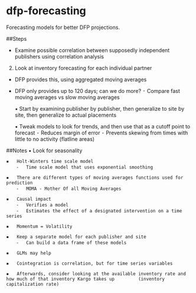 # dfp-forecasting
Forecasting models for better DFP projections.

##Steps
+ Examine possible correlation between supposedly independent publishers using correlation analysis
2. Look at inventory forecasting for each individual partner

* DFP provides this, using aggregated moving averages

* DFP only provides up to 120 days; can we do more?
		⁃	Compare fast moving averages vs slow moving averages

	▪	Start by examining publisher by publisher, then generalize to site by site, then generalize to actual placements

	▪	Tweak models to look for trends, and then use that as a cutoff point to forecast
		⁃	Reduces margin of error
		⁃	Prevents skewing from times with little to no activity (flatline areas)

##Notes
	▪	Look for seasonality

	▪	Holt-Winters time scale model
		⁃	Time scale model that uses exponential smoothing

	▪	There are different types of moving averages functions used for prediction
		⁃	MOMA - Mother Of all Moving Averages

	▪	Causal impact
		⁃	Verifies a model
		⁃	Estimates the effect of a designated intervention on a time series

	▪	Momentum = Volatility

	▪	Keep a separate model for each publisher and site
		⁃	Can build a data frame of these models

	▪	GLMs may help

	▪	Cointegration is correlation, but for time series variables

	▪	Afterwards, consider looking at the available inventory rate and how much of that inventory Kargo takes up 		   (inventory capitalization rate)

